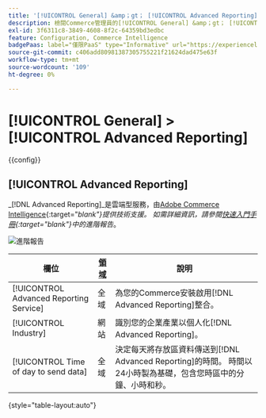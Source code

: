 ```yaml
---
title: '[!UICONTROL General] &amp；gt； [!UICONTROL Advanced Reporting]'
description: 檢閱Commerce管理員的[!UICONTROL General] &amp；gt； [!UICONTROL Advanced Reporting]頁面上的組態設定。
exl-id: 3f6311c8-3849-4608-8f2c-64359bd3edbc
feature: Configuration, Commerce Intelligence
badgePaas: label="僅限PaaS" type="Informative" url="https://experienceleague.adobe.com/en/docs/commerce/user-guides/product-solutions" tooltip="僅適用於雲端專案(Adobe管理的PaaS基礎結構)和內部部署專案的Adobe Commerce 。"
source-git-commit: c406add80981387305755221f21624dad475e63f
workflow-type: tm+mt
source-wordcount: '109'
ht-degree: 0%

---
```


# [!UICONTROL General] > [!UICONTROL Advanced Reporting]

{{config}}

## [!UICONTROL Advanced Reporting]

_[!DNL Advanced Reporting]_是雲端型服務，由[Adobe Commerce Intelligence][1]{:target="_blank"}提供技術支援。 如需詳細資訊，請參閱[快速入門手冊][2]{:target="_blank"}中的_&#x200B;進階報告&#x200B;_。

![進階報告](./assets/advanced-reporting.png)<!-- zoom -->

<!-- [Advanced Reporting](https://experienceleague.adobe.com/en/docs/commerce-admin/start/reporting/business-intelligence#advanced-reporting) -->

| 欄位 | [領域](../../getting-started/websites-stores-views.md#scope-settings) | 說明 |
|--- |--- |--- |
| [!UICONTROL Advanced Reporting Service] | 全域 | 為您的Commerce安裝啟用[!DNL Advanced Reporting]整合。 |
| [!UICONTROL Industry] | 網站 | 識別您的企業產業以個人化[!DNL Advanced Reporting]。 |
| [!UICONTROL Time of day to send data] | 全域 | 決定每天將存放區資料傳送到[!DNL Advanced Reporting]的時間。 時間以24小時製為基礎，包含您時區中的分鐘、小時和秒。 |

{style="table-layout:auto"}

[1]: https://experienceleague.adobe.com/docs/commerce-business-intelligence/mbi/getting-started.html
[2]: https://experienceleague.adobe.com/docs/commerce-admin/start/reporting/business-intelligence.html#advanced-reporting
